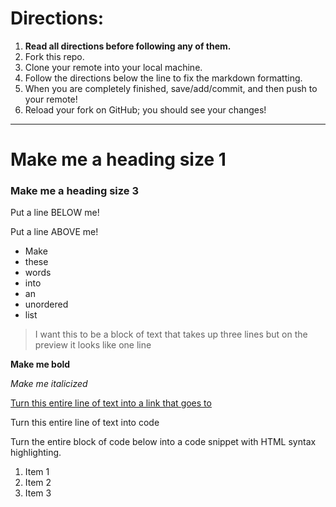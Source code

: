 # Directions:
1. **Read all directions before following any of them.**
2. Fork this repo.
2. Clone your remote into your local machine.
3. Follow the directions below the line to fix the markdown formatting.
4. When you are completely finished, save/add/commit, and then push to your remote!
5. Reload your fork on GitHub; you should see your changes!

---

# Make me a heading size 1
### Make me a heading size 3

Put a line BELOW me!



Put a line ABOVE me!

* Make
* these
* words
* into
* an
* unordered
* list

> I want this to be a block of text
that takes up three lines but on
the preview it looks like one line

**Make me bold**

_Make me italicized_


[Turn this entire line of text into a link that goes to](hstat.org)

Turn this entire line of text into code

Turn the entire block of code below into a code snippet with HTML syntax highlighting.

<ol>
    <li>Item 1</li>
    <li>Item 2</li>
    <li>Item 3</li>
</ol>